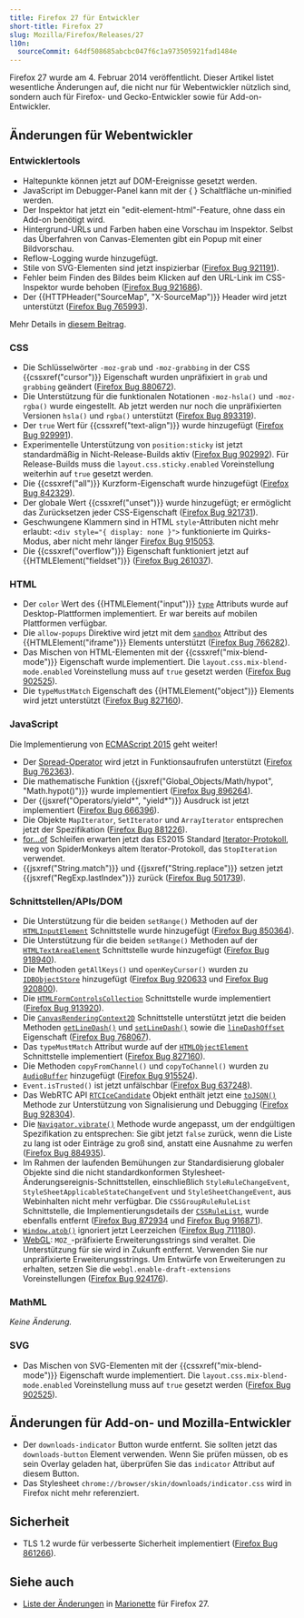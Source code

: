 ```yaml
---
title: Firefox 27 für Entwickler
short-title: Firefox 27
slug: Mozilla/Firefox/Releases/27
l10n:
  sourceCommit: 64df508685abcbc047f6c1a973505921fad1484e
---
```


Firefox 27 wurde am 4. Februar 2014 veröffentlicht. Dieser Artikel listet wesentliche Änderungen auf, die nicht nur für Webentwickler nützlich sind, sondern auch für Firefox- und Gecko-Entwickler sowie für Add-on-Entwickler.

## Änderungen für Webentwickler

### Entwicklertools

- Haltepunkte können jetzt auf DOM-Ereignisse gesetzt werden.
- JavaScript im Debugger-Panel kann mit der { } Schaltfläche un-minified werden.
- Der Inspektor hat jetzt ein "edit-element-html"-Feature, ohne dass ein Add-on benötigt wird.
- Hintergrund-URLs und Farben haben eine Vorschau im Inspektor. Selbst das Überfahren von Canvas-Elementen gibt ein Popup mit einer Bildvorschau.
- Reflow-Logging wurde hinzugefügt.
- Stile von SVG-Elementen sind jetzt inspizierbar ([Firefox Bug 921191](https://bugzil.la/921191)).
- Fehler beim Finden des Bildes beim Klicken auf den URL-Link im CSS-Inspektor wurde behoben ([Firefox Bug 921686](https://bugzil.la/921686)).
- Der {{HTTPHeader("SourceMap", "X-SourceMap")}} Header wird jetzt unterstützt ([Firefox Bug 765993](https://bugzil.la/765993)).

Mehr Details in [diesem Beitrag](https://hacks.mozilla.org/2013/11/firefox-developer-tools-episode-27-edit-as-html-codemirror-more/).

### CSS

- Die Schlüsselwörter `-moz-grab` und `-moz-grabbing` in der CSS {{cssxref("cursor")}} Eigenschaft wurden unpräfixiert in `grab` und `grabbing` geändert ([Firefox Bug 880672](https://bugzil.la/880672)).
- Die Unterstützung für die funktionalen Notationen `-moz-hsla()` und `-moz-rgba()` wurde eingestellt. Ab jetzt werden nur noch die unpräfixierten Versionen `hsla()` und `rgba()` unterstützt ([Firefox Bug 893319](https://bugzil.la/893319)).
- Der `true` Wert für {{cssxref("text-align")}} wurde hinzugefügt ([Firefox Bug 929991](https://bugzil.la/929991)).
- Experimentelle Unterstützung von `position:sticky` ist jetzt standardmäßig in Nicht-Release-Builds aktiv ([Firefox Bug 902992](https://bugzil.la/902992)). Für Release-Builds muss die `layout.css.sticky.enabled` Voreinstellung weiterhin auf `true` gesetzt werden.
- Die {{cssxref("all")}} Kurzform-Eigenschaft wurde hinzugefügt ([Firefox Bug 842329](https://bugzil.la/842329)).
- Der globale Wert {{cssxref("unset")}} wurde hinzugefügt; er ermöglicht das Zurücksetzen jeder CSS-Eigenschaft ([Firefox Bug 921731](https://bugzil.la/921731)).
- Geschwungene Klammern sind in HTML `style`-Attributen nicht mehr erlaubt: `<div style="{ display: none }">` funktionierte im Quirks-Modus, aber nicht mehr länger [Firefox Bug 915053](https://bugzil.la/915053).
- Die {{cssxref("overflow")}} Eigenschaft funktioniert jetzt auf {{HTMLElement("fieldset")}} ([Firefox Bug 261037](https://bugzil.la/261037)).

### HTML

- Der `color` Wert des {{HTMLElement("input")}} [`type`](/de/docs/Web/HTML/Reference/Elements/input#type) Attributs wurde auf Desktop-Plattformen implementiert. Er war bereits auf mobilen Plattformen verfügbar.
- Die `allow-popups` Direktive wird jetzt mit dem [`sandbox`](/de/docs/Web/HTML/Reference/Elements/iframe#sandbox) Attribut des {{HTMLElement("iframe")}} Elements unterstützt ([Firefox Bug 766282](https://bugzil.la/766282)).
- Das Mischen von HTML-Elementen mit der {{cssxref("mix-blend-mode")}} Eigenschaft wurde implementiert. Die `layout.css.mix-blend-mode.enabled` Voreinstellung muss auf `true` gesetzt werden ([Firefox Bug 902525](https://bugzil.la/902525)).
- Die `typeMustMatch` Eigenschaft des {{HTMLElement("object")}} Elements wird jetzt unterstützt ([Firefox Bug 827160](https://bugzil.la/827160)).

### JavaScript

Die Implementierung von [ECMAScript 2015](/de/docs/Web/JavaScript/ECMAScript_6_support_in_Mozilla) geht weiter!

- Der [Spread-Operator](/de/docs/Web/JavaScript/Reference/Operators/Spread_syntax) wird jetzt in Funktionsaufrufen unterstützt ([Firefox Bug 762363](https://bugzil.la/762363)).
- Die mathematische Funktion {{jsxref("Global_Objects/Math/hypot", "Math.hypot()")}} wurde implementiert ([Firefox Bug 896264](https://bugzil.la/896264)).
- Der {{jsxref("Operators/yield*", "yield*")}} Ausdruck ist jetzt implementiert ([Firefox Bug 666396](https://bugzil.la/666396)).
- Die Objekte `MapIterator`, `SetIterator` und `ArrayIterator` entsprechen jetzt der Spezifikation ([Firefox Bug 881226](https://bugzil.la/881226)).
- [for...of](/de/docs/Web/JavaScript/Reference/Statements/for...of) Schleifen erwarten jetzt das ES2015 Standard [Iterator-Protokoll](/de/docs/Web/JavaScript/Reference/Iteration_protocols), weg von SpiderMonkeys altem Iterator-Protokoll, das `StopIteration` verwendet.
- {{jsxref("String.match")}} und {{jsxref("String.replace")}} setzen jetzt {{jsxref("RegExp.lastIndex")}} zurück ([Firefox Bug 501739](https://bugzil.la/501739)).

### Schnittstellen/APIs/DOM

- Die Unterstützung für die beiden `setRange()` Methoden auf der [`HTMLInputElement`](/de/docs/Web/API/HTMLInputElement) Schnittstelle wurde hinzugefügt ([Firefox Bug 850364](https://bugzil.la/850364)).
- Die Unterstützung für die beiden `setRange()` Methoden auf der [`HTMLTextAreaElement`](/de/docs/Web/API/HTMLTextAreaElement) Schnittstelle wurde hinzugefügt ([Firefox Bug 918940](https://bugzil.la/918940)).
- Die Methoden `getAllKeys()` und `openKeyCursor()` wurden zu [`IDBObjectStore`](/de/docs/Web/API/IDBObjectStore) hinzugefügt ([Firefox Bug 920633](https://bugzil.la/920633) und [Firefox Bug 920800](https://bugzil.la/920800)).
- Die [`HTMLFormControlsCollection`](/de/docs/Web/API/HTMLFormControlsCollection) Schnittstelle wurde implementiert ([Firefox Bug 913920](https://bugzil.la/913920)).
- Die [`CanvasRenderingContext2D`](/de/docs/Web/API/CanvasRenderingContext2D) Schnittstelle unterstützt jetzt die beiden Methoden [`getLineDash()`](/de/docs/Web/API/CanvasRenderingContext2D/getLineDash) und [`setLineDash()`](/de/docs/Web/API/CanvasRenderingContext2D/setLineDash) sowie die [`lineDashOffset`](/de/docs/Web/API/CanvasRenderingContext2D/lineDashOffset) Eigenschaft ([Firefox Bug 768067](https://bugzil.la/768067)).
- Das `typeMustMatch` Attribut wurde auf der [`HTMLObjectElement`](/de/docs/Web/API/HTMLObjectElement) Schnittstelle implementiert ([Firefox Bug 827160](https://bugzil.la/827160)).
- Die Methoden `copyFromChannel()` und `copyToChannel()` wurden zu [`AudioBuffer`](/de/docs/Web/API/AudioBuffer) hinzugefügt ([Firefox Bug 915524](https://bugzil.la/915524)).
- `Event.isTrusted()` ist jetzt unfälschbar ([Firefox Bug 637248](https://bugzil.la/637248)).
- Das WebRTC API [`RTCIceCandidate`](/de/docs/Web/API/RTCIceCandidate) Objekt enthält jetzt eine [`toJSON()`](/de/docs/Web/API/RTCIceCandidate/toJSON) Methode zur Unterstützung von Signalisierung und Debugging ([Firefox Bug 928304](https://bugzil.la/928304)).
- Die [`Navigator.vibrate()`](/de/docs/Web/API/Navigator/vibrate) Methode wurde angepasst, um der endgültigen Spezifikation zu entsprechen: Sie gibt jetzt `false` zurück, wenn die Liste zu lang ist oder Einträge zu groß sind, anstatt eine Ausnahme zu werfen ([Firefox Bug 884935](https://bugzil.la/884935)).
- Im Rahmen der laufenden Bemühungen zur Standardisierung globaler Objekte sind die nicht standardkonformen Stylesheet-Änderungsereignis-Schnittstellen, einschließlich `StyleRuleChangeEvent`, `StyleSheetApplicableStateChangeEvent` und `StyleSheetChangeEvent`, aus Webinhalten nicht mehr verfügbar. Die `CSSGroupRuleRuleList` Schnittstelle, die Implementierungsdetails der [`CSSRuleList`](/de/docs/Web/API/CSSRuleList), wurde ebenfalls entfernt ([Firefox Bug 872934](https://bugzil.la/872934) und [Firefox Bug 916871](https://bugzil.la/916871)).
- [`Window.atob()`](/de/docs/Web/API/Window/atob) ignoriert jetzt Leerzeichen ([Firefox Bug 711180](https://bugzil.la/711180)).
- [WebGL](/de/docs/Web/API/WebGL_API): `MOZ_`-präfixierte Erweiterungsstrings sind veraltet. Die Unterstützung für sie wird in Zukunft entfernt. Verwenden Sie nur unpräfixierte Erweiterungsstrings. Um Entwürfe von Erweiterungen zu erhalten, setzen Sie die `webgl.enable-draft-extensions` Voreinstellungen ([Firefox Bug 924176](https://bugzil.la/924176)).

### MathML

_Keine Änderung._

### SVG

- Das Mischen von SVG-Elementen mit der {{cssxref("mix-blend-mode")}} Eigenschaft wurde implementiert. Die `layout.css.mix-blend-mode.enabled` Voreinstellung muss auf `true` gesetzt werden ([Firefox Bug 902525](https://bugzil.la/902525)).

## Änderungen für Add-on- und Mozilla-Entwickler

- Der `downloads-indicator` Button wurde entfernt. Sie sollten jetzt das `downloads-button` Element verwenden. Wenn Sie prüfen müssen, ob es sein Overlay geladen hat, überprüfen Sie das `indicator` Attribut auf diesem Button.
- Das Stylesheet `chrome://browser/skin/downloads/indicator.css` wird in Firefox nicht mehr referenziert.

## Sicherheit

- TLS 1.2 wurde für verbesserte Sicherheit implementiert ([Firefox Bug 861266](https://bugzil.la/861266)).

## Siehe auch

- [Liste der Änderungen](https://bugzilla.mozilla.org/buglist.cgi?resolution=FIXED&component=Marionette&product=Testing&target_milestone=mozilla27) in [Marionette](https://firefox-source-docs.mozilla.org/testing/marionette/index.html) für Firefox 27.
